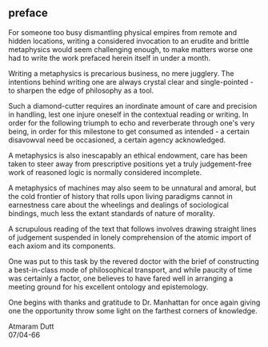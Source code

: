 ## preface


For someone too busy dismantling physical empires from remote and hidden locations, writing a considered invocation to an erudite and brittle metaphysics would seem challenging enough, to make matters worse one had to write the work prefaced herein itself in under a month. 


Writing a metaphysics is precarious business, no mere jugglery. The intentions behind writing one are always crystal clear and single-pointed - to sharpen the edge of philosophy as a tool.


Such a diamond-cutter requires an inordinate amount of care and precision in handling, lest one injure oneself in the contextual reading or writing. In order for the following triumph to echo and reverberate through one's very being, in order for this milestone to get consumed as intended - a certain disavowval need be occasioned, a certain agency acknowledged.


A metaphysics is also inescapably an ethical endowment, care has been taken to steer away from prescriptive positions yet a truly judgement-free work of reasoned logic is normally considered incomplete. 


A metaphysics of machines may also seem to be unnatural and amoral, but the cold frontier of history that rolls upon living paradigms cannot in earnestness care about the wheelings and dealings of sociological bindings, much less the extant standards of nature of morality.


A scrupulous reading of the text that follows involves drawing straight lines of judgement suspended in lonely comprehension of the atomic import of each axiom and its components.


One was put to this task by the revered doctor with the brief of constructing a best-in-class mode of philosophical transport, and while paucity of time was certainly a factor, one believes to have fared well in arranging a meeting ground for his excellent ontology and epistemology.


One begins with thanks and gratitude to Dr. Manhattan for once again giving one the opportunity throw some light on the farthest corners of knowledge. 


Atmaram Dutt \
07/04-66